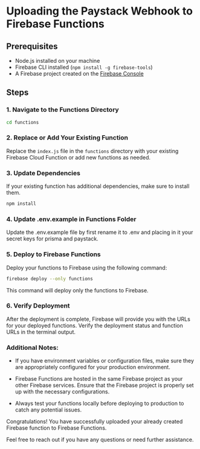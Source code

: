 # Uploading the Paystack Webhook to Firebase Functions

## Prerequisites
- Node.js installed on your machine
- Firebase CLI installed (`npm install -g firebase-tools`)
- A Firebase project created on the [Firebase Console](https://console.firebase.google.com/)

## Steps


### 1. Navigate to the Functions Directory

```bash
cd functions
```

### 2. Replace or Add Your Existing Function

Replace the `index.js` file in the `functions` directory with your existing Firebase Cloud Function or add new functions as needed.

### 3. Update Dependencies

If your existing function has additional dependencies, make sure to install them.

```bash
npm install
```

### 4. Update .env.example in Functions Folder

Update the .env.example file by first rename it to .env and placing in it your secret keys for prisma and paystack.

### 5. Deploy to Firebase Functions

Deploy your functions to Firebase using the following command:

```bash
firebase deploy --only functions
```

This command will deploy only the functions to Firebase.

### 6. Verify Deployment

After the deployment is complete, Firebase will provide you with the URLs for your deployed functions. Verify the deployment status and function URLs in the terminal output.

### Additional Notes:

- If you have environment variables or configuration files, make sure they are appropriately configured for your production environment.

- Firebase Functions are hosted in the same Firebase project as your other Firebase services. Ensure that the Firebase project is properly set up with the necessary configurations.

- Always test your functions locally before deploying to production to catch any potential issues.

Congratulations! You have successfully uploaded your already created Firebase function to Firebase Functions.

Feel free to reach out if you have any questions or need further assistance.
